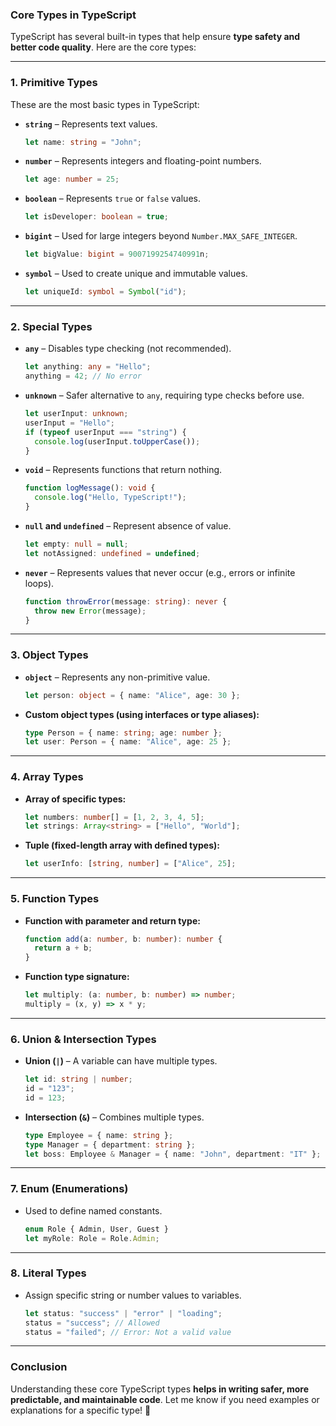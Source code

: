 ### **Core Types in TypeScript**  

TypeScript has several built-in types that help ensure **type safety and better code quality**. Here are the core types:

---

### **1. Primitive Types**  
These are the most basic types in TypeScript:  

- **`string`** – Represents text values.  
  ```ts
  let name: string = "John";
  ```
  
- **`number`** – Represents integers and floating-point numbers.  
  ```ts
  let age: number = 25;
  ```
  
- **`boolean`** – Represents `true` or `false` values.  
  ```ts
  let isDeveloper: boolean = true;
  ```

- **`bigint`** – Used for large integers beyond `Number.MAX_SAFE_INTEGER`.  
  ```ts
  let bigValue: bigint = 9007199254740991n;
  ```

- **`symbol`** – Used to create unique and immutable values.  
  ```ts
  let uniqueId: symbol = Symbol("id");
  ```

---

### **2. Special Types**  
- **`any`** – Disables type checking (not recommended).  
  ```ts
  let anything: any = "Hello"; 
  anything = 42; // No error
  ```

- **`unknown`** – Safer alternative to `any`, requiring type checks before use.  
  ```ts
  let userInput: unknown;  
  userInput = "Hello";  
  if (typeof userInput === "string") {  
    console.log(userInput.toUpperCase());  
  }
  ```

- **`void`** – Represents functions that return nothing.  
  ```ts
  function logMessage(): void {  
    console.log("Hello, TypeScript!");  
  }
  ```

- **`null` and `undefined`** – Represent absence of value.  
  ```ts
  let empty: null = null;  
  let notAssigned: undefined = undefined;  
  ```

- **`never`** – Represents values that never occur (e.g., errors or infinite loops).  
  ```ts
  function throwError(message: string): never {  
    throw new Error(message);  
  }
  ```

---

### **3. Object Types**  
- **`object`** – Represents any non-primitive value.  
  ```ts
  let person: object = { name: "Alice", age: 30 };
  ```

- **Custom object types (using interfaces or type aliases):**  
  ```ts
  type Person = { name: string; age: number };  
  let user: Person = { name: "Alice", age: 25 };
  ```

---

### **4. Array Types**  
- **Array of specific types:**  
  ```ts
  let numbers: number[] = [1, 2, 3, 4, 5];  
  let strings: Array<string> = ["Hello", "World"];  
  ```

- **Tuple (fixed-length array with defined types):**  
  ```ts
  let userInfo: [string, number] = ["Alice", 25];
  ```

---

### **5. Function Types**  
- **Function with parameter and return type:**  
  ```ts
  function add(a: number, b: number): number {  
    return a + b;  
  }
  ```

- **Function type signature:**  
  ```ts
  let multiply: (a: number, b: number) => number;  
  multiply = (x, y) => x * y;
  ```

---

### **6. Union & Intersection Types**  
- **Union (`|`)** – A variable can have multiple types.  
  ```ts
  let id: string | number;  
  id = "123";  
  id = 123;  
  ```

- **Intersection (`&`)** – Combines multiple types.  
  ```ts
  type Employee = { name: string };  
  type Manager = { department: string };  
  let boss: Employee & Manager = { name: "John", department: "IT" };
  ```

---

### **7. Enum (Enumerations)**  
- Used to define named constants.  
  ```ts
  enum Role { Admin, User, Guest }  
  let myRole: Role = Role.Admin;
  ```

---

### **8. Literal Types**  
- Assign specific string or number values to variables.  
  ```ts
  let status: "success" | "error" | "loading";  
  status = "success"; // Allowed  
  status = "failed"; // Error: Not a valid value  
  ```

---

### **Conclusion**  
Understanding these core TypeScript types **helps in writing safer, more predictable, and maintainable code**. Let me know if you need examples or explanations for a specific type! 🚀